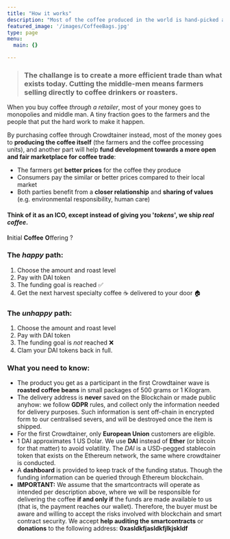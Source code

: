 ```yaml
---
title: "How it works"
description: "Most of the coffee produced in the world is hand-picked and cultivated by small farmers. Yet, its markets are moved by a few huge companies."
featured_image: '/images/CoffeeBags.jpg'
type: page
menu:
  main: {}

---
```


> ### The challange is to create a more efficient trade than what exists today. Cutting the middle-men means farmers selling directly to coffee drinkers or roasters.

<!-- Shipping coffee overseas (in this first case, from Brazil to Europe) requires volume: it only makes sense if we can sell it to enough people to fill up a container.

To do so, an Ethereum smartcontract (source code) drives a coffee crowdsale of the farms production.

If the funding goal **is not** reached, the money can be released from the smart contract back to the buyers.

If however, the funding goal **is** reached, the coffee is considered sold and production kicks in - that would make the it first significant coffee trade organized by code and people instead of huge corporations. -->


When you buy coffee *through a retailer*, most of your money goes to monopolies and middle man. A tiny fraction goes to the farmers and the people that put the hard work to make it happen.

By purchasing coffee through Crowdtainer instead, most of the money goes to **producing the coffee itself** (the farmers and the coffee processing units), and another part will help **fund development towards a more open and fair marketplace for coffee trade**:

* The farmers get **better prices** for the coffee they produce
* Consumers pay the similar or better prices compared to their local market
* Both parties benefit from a **closer relationship** and **sharing of values** (e.g. environmental responsibility, human care)

#### Think of it as an ICO, except instead of giving you '*tokens*', we ship *real coffee*.
**I**nitial **Coffee** **O**ffering ?

### The *happy* path:

1. Choose the amount and roast level
2. Pay with DAI token 
3. The funding goal is reached ✅
4. Get the next harvest specialty coffee ☕️ delivered to your door 🏠

### The *unhappy* path:

1. Choose the amount and roast level
2. Pay with DAI token
3. The funding goal is *not* reached ❌
4. Clam your DAI tokens back in full.

### What you need to know:

* The product you get as a participant in the first Crowdtainer wave is **roasted coffee beans** in small packages of 500 grams or 1 Kilogram.
* The delivery address is **never** saved on the Blockchain or made public anyhow: we follow **GDPR** rules, and collect only the information needed for delivery purposes. Such information is sent off-chain in encrypted form to our centralised severs, and will be destroyed once the item is shipped. 
* For the first Crowdtainer, only **European Union** customers are eligible.
* 1 DAI approximates 1 US Dolar. We use **DAI** instead of **Ether** (or bitcoin for that matter) to avoid volatility. The *_DAI_* is a USD-pegged stablecoin token that exists on the Ethereum network, the same where crowdtainer is conducted.
* A **dashboard** is provided to keep track of the funding status. Though the funding information can be queried through Ethereum blockchain.
* **IMPORTANT:** We assume that the smartcontracts will operate as intended per description above, where we will be responsible for delivering the coffee **if and only if** the funds are made available to us (that is, the payment reaches our wallet). Therefore, the buyer must be aware and willing to accept the risks involved with blockchain and smart contract security. We accept **help auditing the smartcontracts** or **donations** to the following address: **0xasldkfjasldkfjlkjskldf**